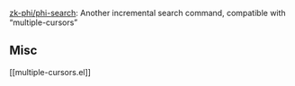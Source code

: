 

[zk-phi/phi-search](https://github.com/zk-phi/phi-search): Another incremental search command, compatible with “multiple-cursors”



## Misc

[[multiple-cursors.el]]



